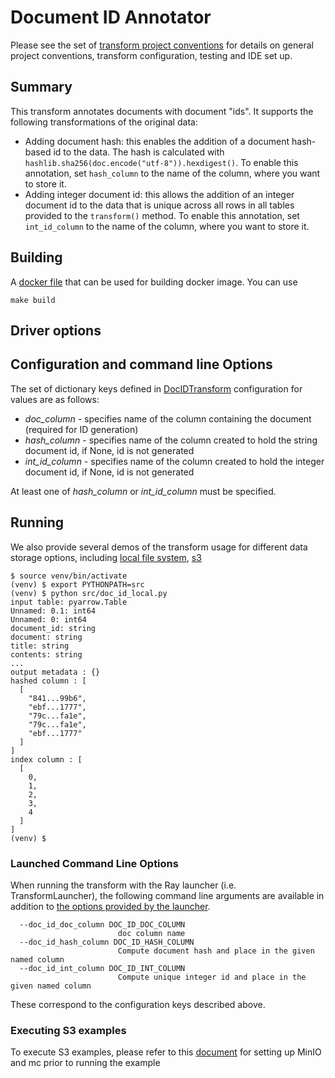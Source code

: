 # Document ID Annotator

Please see the set of
[transform project conventions](../../README.md)
for details on general project conventions, transform configuration,
testing and IDE set up.

## Summary

This transform annotates documents with document "ids".
It supports the following transformations of the original data:
* Adding document hash: this enables the addition of a document hash-based id to the data.
The hash is calculated with `hashlib.sha256(doc.encode("utf-8")).hexdigest()`. 
To enable this annotation, set `hash_column` to the name of the column, 
where you want to store it.
* Adding integer document id: this allows the addition of an integer document id to the data that 
is unique across all rows in all tables provided to the `transform()` method. 
To enable this annotation, set `int_id_column` to the name of the column, where you want 
to store it. 

## Building

A [docker file](Dockerfile) that can be used for building docker image. You can use

```shell
make build 
```

## Driver options

## Configuration and command line Options

The set of dictionary keys defined in [DocIDTransform](src/doc_id_transform.py)
configuration for values are as follows:

* _doc_column_ - specifies name of the column containing the document (required for ID generation)
* _hash_column_ - specifies name of the column created to hold the string document id, if None, id is not generated
* _int_id_column_ - specifies name of the column created to hold the integer document id, if None, id is not generated

At least one of _hash_column_ or _int_id_column_ must be specified.

## Running

We also provide several demos of the transform usage for different data storage options, including
[local file system](src/doc_id_local_ray.py), [s3](src/doc_id_s3.py) 

```shell
$ source venv/bin/activate
(venv) $ export PYTHONPATH=src
(venv) $ python src/doc_id_local.py
input table: pyarrow.Table
Unnamed: 0.1: int64
Unnamed: 0: int64
document_id: string
document: string
title: string
contents: string
...
output metadata : {}
hashed column : [
  [
    "841...99b6",
    "ebf...1777",
    "79c...fa1e",
    "79c...fa1e",
    "ebf...1777"
  ]
]
index column : [
  [
    0,
    1,
    2,
    3,
    4
  ]
]
(venv) $
```

### Launched Command Line Options 
When running the transform with the Ray launcher (i.e. TransformLauncher),
the following command line arguments are available in addition to 
[the options provided by the launcher](../../../data-processing-lib/doc/launcher-options.md).
```
  --doc_id_doc_column DOC_ID_DOC_COLUMN
                        doc column name
  --doc_id_hash_column DOC_ID_HASH_COLUMN
                        Compute document hash and place in the given named column
  --doc_id_int_column DOC_ID_INT_COLUMN
                        Compute unique integer id and place in the given named column
```
These correspond to the configuration keys described above.

### Executing S3 examples

To execute S3 examples, please refer to this [document](../../../data-processing-lib/doc/using_s3_transformers.md)
for setting up MinIO and mc prior to running the example
